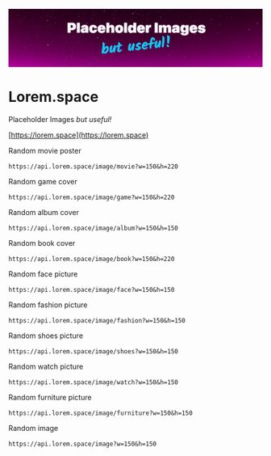 [![Lorem.space](/public/header.png)](https://lorem.space)
# Lorem.space
Placeholder Images *but useful!*

[https://lorem.space](https://lorem.space)

Random movie poster
```
https://api.lorem.space/image/movie?w=150&h=220
```

Random game cover
```
https://api.lorem.space/image/game?w=150&h=220
```
Random album cover
```
https://api.lorem.space/image/album?w=150&h=150
```
Random book cover
```
https://api.lorem.space/image/book?w=150&h=220
```
Random face picture
```
https://api.lorem.space/image/face?w=150&h=150
```
Random fashion picture
```
https://api.lorem.space/image/fashion?w=150&h=150
```
Random shoes picture
```
https://api.lorem.space/image/shoes?w=150&h=150
```
Random watch picture
```
https://api.lorem.space/image/watch?w=150&h=150
```
Random furniture picture
```
https://api.lorem.space/image/furniture?w=150&h=150
```
Random image
```
https://api.lorem.space/image?w=150&h=150
```

